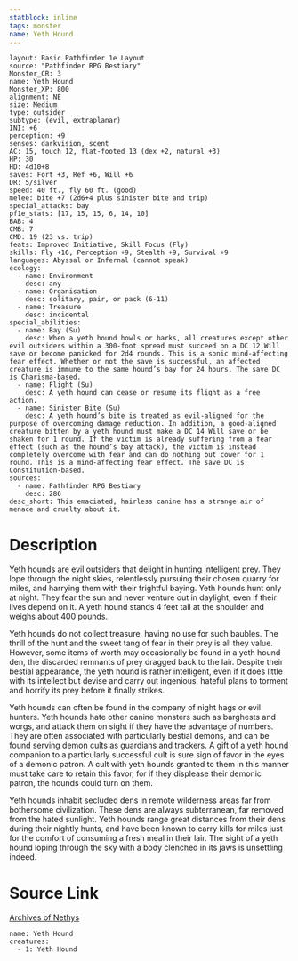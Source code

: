 ```yaml
---
statblock: inline
tags: monster
name: Yeth Hound
---
```

```statblock
layout: Basic Pathfinder 1e Layout
source: "Pathfinder RPG Bestiary"
Monster_CR: 3
name: Yeth Hound
Monster_XP: 800
alignment: NE
size: Medium
type: outsider
subtype: (evil, extraplanar)
INI: +6
perception: +9
senses: darkvision, scent
AC: 15, touch 12, flat-footed 13 (dex +2, natural +3)
HP: 30
HD: 4d10+8
saves: Fort +3, Ref +6, Will +6
DR: 5/silver
speed: 40 ft., fly 60 ft. (good)
melee: bite +7 (2d6+4 plus sinister bite and trip)
special_attacks: bay
pf1e_stats: [17, 15, 15, 6, 14, 10]
BAB: 4
CMB: 7
CMD: 19 (23 vs. trip)
feats: Improved Initiative, Skill Focus (Fly)
skills: Fly +16, Perception +9, Stealth +9, Survival +9
languages: Abyssal or Infernal (cannot speak)
ecology:
  - name: Environment
    desc: any
  - name: Organisation
    desc: solitary, pair, or pack (6-11)
  - name: Treasure
    desc: incidental
special_abilities:
  - name: Bay (Su)
    desc: When a yeth hound howls or barks, all creatures except other evil outsiders within a 300-foot spread must succeed on a DC 12 Will save or become panicked for 2d4 rounds. This is a sonic mind-affecting fear effect. Whether or not the save is successful, an affected creature is immune to the same hound’s bay for 24 hours. The save DC is Charisma-based.
  - name: Flight (Su)
    desc: A yeth hound can cease or resume its flight as a free action.
  - name: Sinister Bite (Su)
    desc: A yeth hound’s bite is treated as evil-aligned for the purpose of overcoming damage reduction. In addition, a good-aligned creature bitten by a yeth hound must make a DC 14 Will save or be shaken for 1 round. If the victim is already suffering from a fear effect (such as the hound’s bay attack), the victim is instead completely overcome with fear and can do nothing but cower for 1 round. This is a mind-affecting fear effect. The save DC is Constitution-based.
sources:
  - name: Pathfinder RPG Bestiary
    desc: 286
desc_short: This emaciated, hairless canine has a strange air of menace and cruelty about it.
```
# Description
Yeth hounds are evil outsiders that delight in hunting intelligent prey. They lope through the night skies, relentlessly pursuing their chosen quarry for miles, and harrying them with their frightful baying. Yeth hounds hunt only at night. They fear the sun and never venture out in daylight, even if their lives depend on it. A yeth hound stands 4 feet tall at the shoulder and weighs about 400 pounds.

Yeth hounds do not collect treasure, having no use for such baubles. The thrill of the hunt and the sweet tang of fear in their prey is all they value. However, some items of worth may occasionally be found in a yeth hound den, the discarded remnants of prey dragged back to the lair. Despite their bestial appearance, the yeth hound is rather intelligent, even if it does little with its intellect but devise and carry out ingenious, hateful plans to torment and horrify its prey before it finally strikes.

Yeth hounds can often be found in the company of night hags or evil hunters. Yeth hounds hate other canine monsters such as barghests and worgs, and attack them on sight if they have the advantage of numbers. They are often associated with particularly bestial demons, and can be found serving demon cults as guardians and trackers. A gift of a yeth hound companion to a particularly successful cult is sure sign of favor in the eyes of a demonic patron. A cult with yeth hounds granted to them in this manner must take care to retain this favor, for if they displease their demonic patron, the hounds could turn on them.

Yeth hounds inhabit secluded dens in remote wilderness areas far from bothersome civilization. These dens are always subterranean, far removed from the hated sunlight. Yeth hounds range great distances from their dens during their nightly hunts, and have been known to carry kills for miles just for the comfort of consuming a fresh meal in their lair. The sight of a yeth hound loping through the sky with a body clenched in its jaws is unsettling indeed.
# Source Link
[Archives of Nethys](https://aonprd.com/MonsterDisplay.aspx?ItemName=Yeth%20Hound)
```encounter-table
name: Yeth Hound
creatures:
  - 1: Yeth Hound
```
